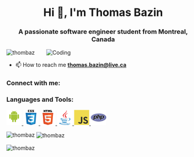 
<h1 align="center">Hi 👋, I'm Thomas Bazin</h1>
<h3 align="center">A passionate software engineer student from Montreal, Canada</h3>
<img align="right" alt="Coding" width="400" src="https://s3.amazonaws.com/cdn.freshdesk.com/data/helpdesk/attachments/production/4083525636/original/bEqqKAT6RYu1BGrwOc6wsP41xrZEzr3nzA.gif">

<p align="left"> <img src="https://komarev.com/ghpvc/?username=thombaz&label=Profile%20views&color=0e75b6&style=flat" alt="thombaz" /> </p>

- 📫 How to reach me **thomas.bazin@live.ca**

<h3 align="left">Connect with me:</h3>
<p align="left">
</p>

<h3 align="left">Languages and Tools:</h3>
<p align="left"> <a href="https://developer.android.com" target="_blank" rel="noreferrer"> <img src="https://raw.githubusercontent.com/devicons/devicon/master/icons/android/android-original-wordmark.svg" alt="android" width="40" height="40"/> </a> <a href="https://www.w3schools.com/css/" target="_blank" rel="noreferrer"> <img src="https://raw.githubusercontent.com/devicons/devicon/master/icons/css3/css3-original-wordmark.svg" alt="css3" width="40" height="40"/> </a> <a href="https://www.w3.org/html/" target="_blank" rel="noreferrer"> <img src="https://raw.githubusercontent.com/devicons/devicon/master/icons/html5/html5-original-wordmark.svg" alt="html5" width="40" height="40"/> </a> <a href="https://www.java.com" target="_blank" rel="noreferrer"> <img src="https://raw.githubusercontent.com/devicons/devicon/master/icons/java/java-original.svg" alt="java" width="40" height="40"/> </a> <a href="https://developer.mozilla.org/en-US/docs/Web/JavaScript" target="_blank" rel="noreferrer"> <img src="https://raw.githubusercontent.com/devicons/devicon/master/icons/javascript/javascript-original.svg" alt="javascript" width="40" height="40"/> </a> <a href="https://www.php.net" target="_blank" rel="noreferrer"> <img src="https://raw.githubusercontent.com/devicons/devicon/master/icons/php/php-original.svg" alt="php" width="40" height="40"/> </a> </p>

<p><img align="left" src="https://github-readme-stats.vercel.app/api/top-langs?username=thombaz&show_icons=true&locale=en&layout=compact" alt="thombaz" /></p>

<p>&nbsp;<img align="center" src="https://github-readme-stats.vercel.app/api?username=thombaz&show_icons=true&locale=en" alt="thombaz" /></p>

<p><img align="center" src="https://github-readme-streak-stats.herokuapp.com/?user=thombaz&" alt="thombaz" /></p>

